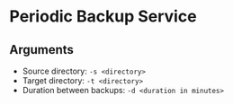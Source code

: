 # Periodic Backup Service

## Arguments
* Source directory: ```-s <directory>```
* Target directory: ```-t <directory>```
* Duration between backups: ```-d <duration in minutes>```

